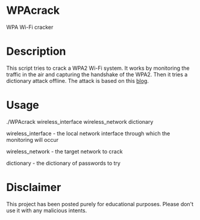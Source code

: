 # WPAcrack
WPA Wi-Fi cracker

# Description 
This script tries to crack a WPA2 Wi-Fi system. It works by monitoring the traffic in the air and capturing the handshake of the WPA2.
Then it tries a dictionary attack offline.
The attack is based on this [blog](https://null-byte.wonderhowto.com/how-to/hack-wi-fi-cracking-wpa2-psk-passwords-using-aircrack-ng-0148366/).

# Usage
./WPAcrack wireless_interface wireless_network dictionary

wireless_interface - the local network interface through which the monitoring will occur

wireless_network - the target network to crack

dictionary - the dictionary of passwords to try

# Disclaimer
This project has been posted purely for educational purposes. Please don't use it with any malicious intents.
